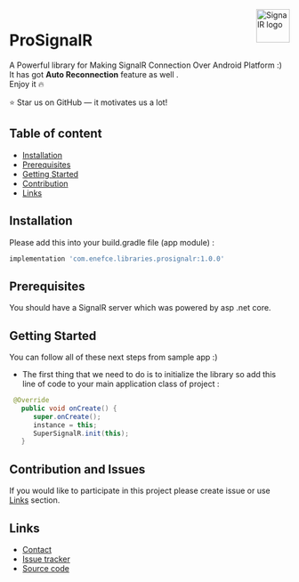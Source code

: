 <img src="https://miro.medium.com/max/720/0*ILbItnzDfSZhZwSn.png" alt="SignalR logo" title="SignalR" align="right" height="60" />

# ProSignalR

A Powerful library for Making SignalR Connection Over Android Platform :) <br />
It has got  __Auto Reconnection__ feature as well . <br />
Enjoy it 🔥


:star: Star us on GitHub — it motivates us a lot!

## Table of content

- [Installation](#installation)
- [Prerequisites](#prerequisites)
- [Getting Started](#getting-started)
- [Contribution](#contribution-and-issues)
- [Links](#links)

## Installation

Please add this into your build.gradle file (app module) :

```groovy
implementation 'com.enefce.libraries.prosignalr:1.0.0'
```

## Prerequisites

You should have a SignalR server which was powered by asp .net core.


## Getting Started

You can follow all of these next steps from sample app :)

* The first thing that we need to do is to initialize the library so add this line of code to your main application class of project :
```java
 @Override
   public void onCreate() {
      super.onCreate();
      instance = this;
      SuperSignalR.init(this);
   }
   ```


## Contribution and Issues

If you would like to participate in this project please create issue or use [Links](#links) section.


## Links

* [Contact](https://t.me/soheil_4ever)
* [Issue tracker](https://github.com/soheil-mohammadi/ProSignalR/issues)
* [Source code](https://github.com/soheil-mohammadi/ProSignalR)
